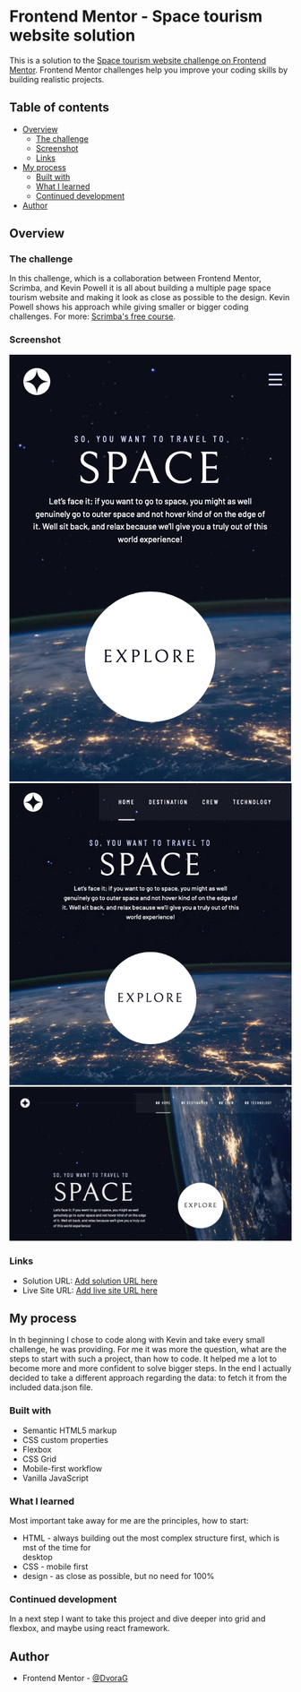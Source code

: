 # Frontend Mentor - Space tourism website solution

This is a solution to the [Space tourism website challenge on Frontend Mentor](https://www.frontendmentor.io/challenges/space-tourism-multipage-website-gRWj1URZ3). Frontend Mentor challenges help you improve your coding skills by building realistic projects.

## Table of contents

- [Overview](#overview)
  - [The challenge](#the-challenge)
  - [Screenshot](#screenshot)
  - [Links](#links)
- [My process](#my-process)
  - [Built with](#built-with)
  - [What I learned](#what-i-learned)
  - [Continued development](#continued-development)
- [Author](#author)

## Overview

### The challenge

In this challenge, which is a collaboration between Frontend Mentor, Scrimba, and Kevin Powell it is all about building a multiple page space tourism website and making it look as close as possible to the design. Kevin Powell shows his approach while giving smaller or bigger coding challenges. For more: [Scrimba's free course](https://scrimba.com/learn/spacetravel).

### Screenshot

![Mobile View](./space-tourism-mobile.png)
![Tablet View](./space-tourism-tablet.png)
![Desktop View](./space-tourism-desktop.png)

### Links

- Solution URL: [Add solution URL here](https://github.com/DvoraG/space-website)
- Live Site URL: [Add live site URL here](https://dvorag.github.io/space-website/)

## My process

In th beginning I chose to code along with Kevin and take every small challenge, he was providing. For me it was more the question, what are the steps to start with such a project, than how to code. It helped me a lot to become more and more confident to solve bigger steps.
In the end I actually decided to take a different approach regarding the data: to fetch it from the included data.json file.

### Built with

- Semantic HTML5 markup
- CSS custom properties
- Flexbox
- CSS Grid
- Mobile-first workflow
- Vanilla JavaScript

### What I learned

Most important take away for me are the principles, how to start:

- HTML - always building out the most complex structure first, which is mst of the time for  
   desktop
- CSS - mobile first
- design - as close as possible, but no need for 100%

### Continued development

In a next step I want to take this project and dive deeper into grid and flexbox, and maybe using react framework.

## Author

- Frontend Mentor - [@DvoraG](https://www.frontendmentor.io/profile/DvoraG)
